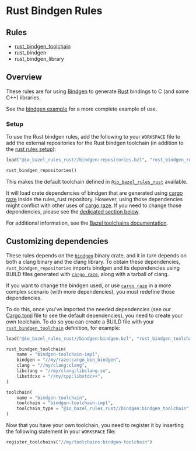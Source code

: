 # Rust Bindgen Rules

<div class="toc">
  <h2>Rules</h2>
  <ul>
    <li><a href="docs/index.md#rust_bindgen_toolchain">rust_bindgen_toolchain</a></li>
    <li>rust_bindgen</li>
    <li>rust_bindgen_library</li>
  </ul>
</div>

## Overview

These rules are for using [Bindgen][bindgen] to generate [Rust][rust] bindings to C (and some C++) ilbraries.

[rust]: http://www.rust-lang.org/
[bindgen]: https://github.com/rust-lang/rust-bindgen

See the [bindgen example](../examples/ffi/rust_calling_c/simple/BUILD#L9) for a more complete example of use.

### Setup

To use the Rust bindgen rules, add the following to your `WORKSPACE` file to add the
external repositories for the Rust bindgen toolchain (in addition to the [rust rules setup](..)):

```python
load("@io_bazel_rules_rust//bindgen:repositories.bzl", "rust_bindgen_repositories")

rust_bindgen_repositories()
```
This makes the default toolchain defined in [`@io_bazel_rules_rust`](./BUILD) available.

[raze]: https://github.com/google/cargo-raze

It will load crate dependencies of bindgen that are generated using
[cargo raze][raze] inside the rules_rust
repository. However, using those dependencies might conflict with other uses
of [cargo raze][raze]. If you need to change
those dependencies, please see the [dedicated section below](#custom-deps).

For additional information, see the [Bazel toolchains documentation](https://docs.bazel.build/versions/master/toolchains.html).

## <a name="custom-deps">Customizing dependencies

These rules depends on the [`bindgen`](https://crates.io/crates/bindgen) binary crate, and it 
in turn depends on both a clang binary and the clang library. To obtain these dependencies,
`rust_bindgen_repositories` imports bindgen and its dependencies using BUILD files generated with
[`cargo raze`][raze], along with a tarball of clang.

If you want to change the bindgen used, or use [`cargo raze`][raze] in a more
complex scenario (with more dependencies), you must redefine those
dependencies.

To do this, once you've imported the needed dependencies (see our
[Cargo.toml](./raze/Cargo.toml) file to see the default dependencies), you
need to create your own toolchain. To do so you can create a BUILD
file with your [`rust_bindgen_toolchain`](../docs/index.md#rust_bindgen_toolchain) definition, for example:

```python
load("@io_bazel_rules_rust//bindgen:bindgen.bzl", "rust_bindgen_toolchain")

rust_bindgen_toolchain(
    name = "bindgen-toolchain-impl",
    bindgen = "//my/raze:cargo_bin_bindgen",
    clang = "//my/clang:clang",
    libclang = "//my/clang:libclang.so",
    libstdcxx = "//my/cpp:libstdc++",
)

toolchain(
    name = "bindgen-toolchain",
    toolchain = "bindgen-toolchain-impl",
    toolchain_type = "@io_bazel_rules_rust//bindgen:bindgen_toolchain",
)
```

Now that you have your own toolchain, you need to register it by
inserting the following statement in your `WORKSPACE` file:

```python
register_toolchains("//my/toolchains:bindgen-toolchain")
```
